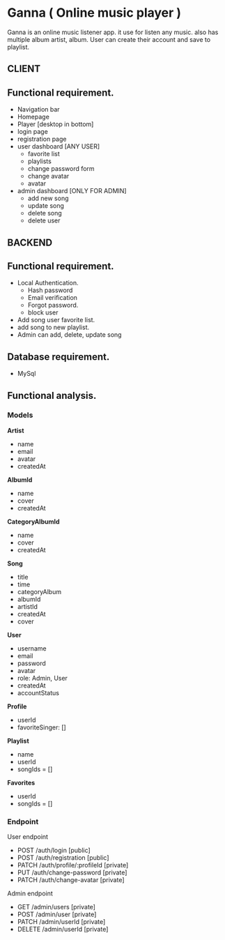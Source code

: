 # Ganna ( Online music player )

Ganna is an online music listener app. it use for listen any music. also has 
multiple album artist, album.
User can create their account and save to playlist.

## CLIENT
## Functional requirement.
- Navigation bar
- Homepage
- Player [desktop in bottom] 
- login page
- registration page
- user dashboard [ANY USER]
  - favorite list
  - playlists
  - change password form
  - change avatar
  - avatar
- admin dashboard [ONLY FOR ADMIN]
  - add new song
  - update song
  - delete song
  - delete user


## BACKEND
## Functional requirement.
- Local Authentication.
    - Hash password
    - Email verification
    - Forgot password.
    - block user
- Add song user favorite list.
- add song to new playlist.
- Admin can add, delete, update song 


## Database requirement.
- MySql


## Functional analysis.
### Models

**Artist**
- name
- email
- avatar
- createdAt

**AlbumId**
- name
- cover
- createdAt

**CategoryAlbumId** 
- name
- cover
- createdAt


**Song**
 - title
 - time
 - categoryAlbum
 - albumId
 - artistId
 - createdAt
 - cover

**User** 
- username
- email
- password
- avatar
- role: Admin, User
- createdAt
- accountStatus

**Profile** 
- userId
- favoriteSinger: []

**Playlist** 
- name
- userId
- songIds = []

**Favorites** 
- userId
- songIds = []


### Endpoint

User endpoint
 - POST /auth/login [public]
 - POST /auth/registration [public]
 - PATCH /auth/profile/:profileId [private]
 - PUT /auth/change-password [private]
 - PATCH /auth/change-avatar [private]
 
Admin endpoint
 - GET /admin/users [private]
 - POST /admin/user [private]
 - PATCH /admin/userId [private]
 - DELETE /admin/userId [private]